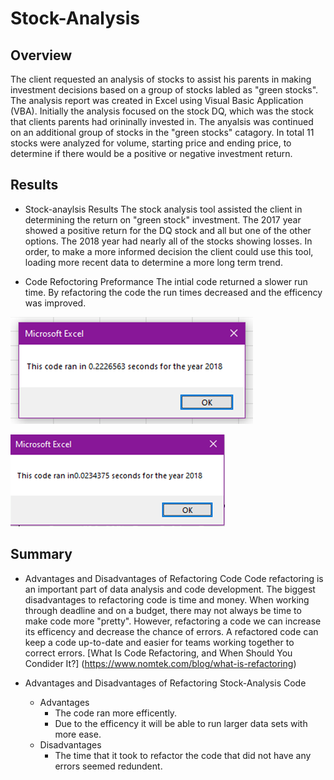 # **Stock-Analysis**
## **Overview**
The client requested an analysis of stocks to assist his parents in making investment decisions based on a group of stocks labled as "green stocks". The analysis report was created in Excel using Visual Basic Application (VBA). Initially the analysis focused on the stock DQ, which was the stock that clients parents had orininally invested in. The anyalsis was continued on an additional group of stocks in the "green stocks" catagory. In total 11 stocks were analyzed for volume, starting price and ending price, to determine if there would be a positive or negative investment return. 

## **Results**
- Stock-anaylsis Results
The stock analysis tool assisted the client in determining the return on "green stock" investment. The 2017 year showed a positive return for the DQ stock and all but one of the other options. The 2018 year had nearly all of the stocks showing losses. In order, to make a more informed decision the client could use this tool, loading more recent data to determine a more long term trend. 

- Code Refoctoring Preformance
The intial code returned a slower run time. By refactoring the code the run times decreased and the efficency was improved. 


![First Run Time](Images/InitalRunTime.png)




![Refactored Run Time](Images/RefactoredRunTime.png)

## **Summary**
- Advantages and Disadvantages of Refactoring Code
Code refactoring is an important part of data analysis and code development. The biggest disadvantages to refactoring code is time and money. When working through deadline and on a budget, there may not always be time to make code more "pretty". However, refactoring a code we can increase its efficency and decrease the chance of errors. A refactored code can keep a code up-to-date and easier for teams working together to correct errors. [What Is Code Refactoring, and When Should You Condider It?] (https://www.nomtek.com/blog/what-is-refactoring)

- Advantages and Disadvantages of Refactoring Stock-Analysis Code
    - Advantages
        - The code ran more efficently. 
        - Due to the efficency it will be able to run larger data sets with more ease. 
    - Disadvantages
        - The time that it took to refactor the code that did not have any errors seemed redundent.
